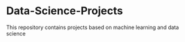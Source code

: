# Data-Science-Projects
This repository contains projects based on machine learning and data science
